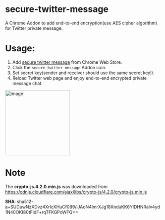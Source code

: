 # secure-twitter-message
A Chrome Addon to add end-to-end encryption(use AES cipher algorithm) for Twitter private message.

# Usage:
1. Add [secure twitter message](https://chromewebstore.google.com/detail/secure-twitter-message/iaheahlhmmmbjjelfaeaainahbigdcpk) from Chrome Web Store.
2. Click the `secure twitter message` Addon icon. 
3. Set secret key(sender and receiver should use the same secret key!).
4. Reload Twitter web page and enjoy end-to-end encrypted private message chat.

<img width="209" alt="image" src="https://github.com/user-attachments/assets/f515e56f-7c81-41f1-ac2b-44980be7458c">

# Note
The **crypto-js.4.2.0.min.js** was downloaded from https://cdnjs.cloudflare.com/ajax/libs/crypto-js/4.2.0/crypto-js.min.js

**SHA**: sha512-a+SUDuwNzXDvz4XrIcXHuCf089/iJAoN4lmrXJg18XnduKK6YlDHNRalv4yd1N40OKI80tFidF+rqTFKGPoWFQ==
